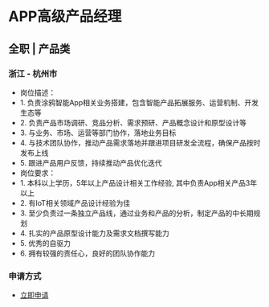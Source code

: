 
# APP高级产品经理
## 全职  |  产品类
### 浙江 - 杭州市

- 岗位描述：
- 1.&nbsp;负责涂鸦智能App相关业务搭建，包含智能产品拓展服务、运营机制、开发生态等
- 2.&nbsp;负责产品市场调研、竞品分析、需求预研、产品概念设计和原型设计等
- 3.&nbsp;与业务、市场、运营等部门协作，落地业务目标
- 4.&nbsp;与技术团队协作，推动产品需求落地并跟进项目研发全流程，确保产品按时发布上线
- 5.&nbsp;跟进产品用户反馈，持续推动产品优化迭代
- 岗位要求：
- 1.&nbsp;本科以上学历，5年以上产品设计相关工作经验, 其中负责App相关产品3年以上
- 2.&nbsp;有IoT相关领域产品设计经验为佳
- 3.&nbsp;至少负责过一条独立产品线，通过业务和产品的分析，制定产品的中长期规划
- 4.&nbsp;扎实的产品原型设计能力及需求文档撰写能力
- 5.&nbsp;优秀的自驱力
- 6.&nbsp;拥有较强的责任心，良好的团队协作能力
### 申请方式
- <a href="mailto:hr@tuya.com" title=yourName-APP高级产品经理>立即申请</a>